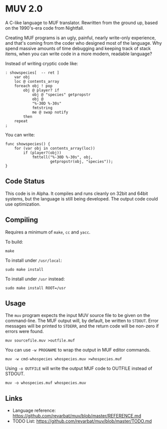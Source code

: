 MUV 2.0
=======

A C-like language to MUF translator.  Rewritten from the ground up, based on the 1990's-era code from Nightfall.

Creating MUF programs is an ugly, painful, nearly write-only experience, and that's coming from the
coder who designed most of the language.  Why spend massive amounts of time debugging and keeping
track of stack items, when you can write code in a more modern, readable language?

Instead of writing cryptic code like:

    : showspecies[  -- ret ]
        var obj
        loc @ contents_array
        foreach obj ! pop
            obj @ player? if
                obj @ "species" getpropstr
                obj @
                "%-30D %-30s"
                fmtstring
                me @ swap notify
            then
        repeat 
    ;

You can write:

    func showspecies() {
        for (var obj in contents_array(loc))
            if (player?(obj))
                fmttell("%-30D %-30s", obj,
                        getpropstr(obj, "species"));
    }


Code Status
-----------

This code is in Alpha.  It compiles and runs cleanly on 32bit and 64bit systems, but the language
is still being developed.  The output code could use optimization.


Compiling
---------
Requires a minimum of `make`, `cc` and `yacc`.

To build:

    make

To install under `/usr/local`:

    sudo make install

To install under `/usr` instead:

    sudo make install ROOT=/usr


Usage
-----

The `muv` program expects the input MUV source file to be given on the command-line.
The MUF output will, by default, be written to `STDOUT`.  Error messages will be
printed to `STDERR`, and the return code will be non-zero if errors were found.

    muv sourcefile.muv >outfile.muf

You can use `-w PROGNAME` to wrap the output in MUF editor commands.

    muv -w cmd-whospecies whospecies.muv >whospecies.muf

Using `-o OUTFILE` will write the output MUF code to OUTFILE instead of STDOUT.

    muv -o whospecies.muf whospecies.muv


Links
-----
- Language reference: <https://github.com/revarbat/muv/blob/master/REFERENCE.md>
- TODO List: <https://github.com/revarbat/muv/blob/master/TODO.md>


